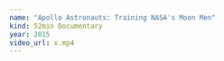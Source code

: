 ```yaml
---
name: "Apollo Astronauts: Training NASA's Moon Men"
kind: 52min Documentary
year: 2015
video_url: x.mp4
---
```

